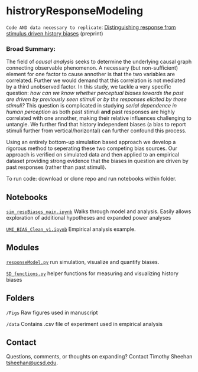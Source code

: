 # histroryResponseModeling
`Code AND data necessary to replicate`:
[Distinguishing response from stimulus driven history biases](https://www.biorxiv.org/content/10.1101/2023.01.11.523637v1.abstract) (preprint)

### Broad Summary: 
The field of *causal analysis* seeks to determine the underlying causal graph connecting observable phenomenon. A necessary (but non-sufficient) element for one factor to cause annother is that the two variables are correlated. Further we would demand that this correlation is not mediated by a third unobserved factor. In this study, we tackle a very specific question: *how can we know whether perceptual biases towards the past are driven by previously seen stimuli or by the responses elicited by those stimuli?* This question is complicated in studying *serial dependence in human perception* as both past stimuli **and** past responses are highly correlated with one annother, making their relative influences challenging to untangle. We further find that history independent biases (a bias to report stimuli further from vertical/horizontal) can further confound this process.

Using an entirely bottom-up simulation based approach we develop a rigorous method to seperating these two competing bias sources. Our approach is verified on simulated data and then applied to an empirical dataset providing strong evidence that the biases in question are driven by past responses (rather than past stimuli).

To run code: download or clone repo and run notebooks within folder. 

## Notebooks
[`sim_respBiases_main.ipynb`](https://github.com/TimCSheehan/historyResponseModeling/blob/main/sim_respBiases_main.ipynb) Walks through model and analysis. Easily allows exploration of additional hypotheses and expanded power analyses

[`UMI_BIAS_Clean_v1.ipynb`](https://github.com/TimCSheehan/historyResponseModeling/blob/main/UMI_BIAS_Clean_v1.ipynb) Empirical analysis example.

## Modules
[`responseModel.py`](https://github.com/TimCSheehan/historyResponseModeling/blob/main/responseModel.py) run simulation, visualize and quantify biases.

[`SD_functions.py`](https://github.com/TimCSheehan/historyResponseModeling/blob/main/SD_functions.py) helper functions for measuring and visualizing history biases


## Folders
`/Figs` Raw figures used in manuscript

`/data` Contains .csv file of experiment used in empirical analysis


## Contact
Questions, comments, or thoughts on expanding? Contact Timothy Sheehan <tsheehan@ucsd.edu>.
